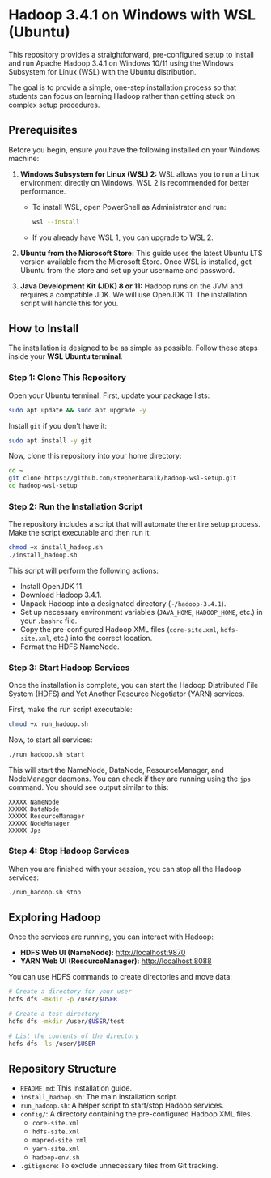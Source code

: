 # Hadoop 3.4.1 on Windows with WSL (Ubuntu)

This repository provides a straightforward, pre-configured setup to install and run Apache Hadoop 3.4.1 on Windows 10/11 using the Windows Subsystem for Linux (WSL) with the Ubuntu distribution.

The goal is to provide a simple, one-step installation process so that students can focus on learning Hadoop rather than getting stuck on complex setup procedures.

## Prerequisites

Before you begin, ensure you have the following installed on your Windows machine:

1.  **Windows Subsystem for Linux (WSL) 2:** WSL allows you to run a Linux environment directly on Windows. WSL 2 is recommended for better performance.
    * To install WSL, open PowerShell as Administrator and run:
        ```bash
        wsl --install
        ```
    * If you already have WSL 1, you can upgrade to WSL 2.

2.  **Ubuntu from the Microsoft Store:** This guide uses the latest Ubuntu LTS version available from the Microsoft Store. Once WSL is installed, get Ubuntu from the store and set up your username and password.

3.  **Java Development Kit (JDK) 8 or 11:** Hadoop runs on the JVM and requires a compatible JDK. We will use OpenJDK 11. The installation script will handle this for you.

## How to Install

The installation is designed to be as simple as possible. Follow these steps inside your **WSL Ubuntu terminal**.

### Step 1: Clone This Repository

Open your Ubuntu terminal. First, update your package lists:

```bash
sudo apt update && sudo apt upgrade -y
```

Install `git` if you don't have it:

```bash
sudo apt install -y git
```

Now, clone this repository into your home directory:

```bash
cd ~
git clone https://github.com/stephenbaraik/hadoop-wsl-setup.git
cd hadoop-wsl-setup
```

### Step 2: Run the Installation Script

The repository includes a script that will automate the entire setup process. Make the script executable and then run it:

```bash
chmod +x install_hadoop.sh
./install_hadoop.sh
```

This script will perform the following actions:
* Install OpenJDK 11.
* Download Hadoop 3.4.1.
* Unpack Hadoop into a designated directory (`~/hadoop-3.4.1`).
* Set up necessary environment variables (`JAVA_HOME`, `HADOOP_HOME`, etc.) in your `.bashrc` file.
* Copy the pre-configured Hadoop XML files (`core-site.xml`, `hdfs-site.xml`, etc.) into the correct location.
* Format the HDFS NameNode.

### Step 3: Start Hadoop Services

Once the installation is complete, you can start the Hadoop Distributed File System (HDFS) and Yet Another Resource Negotiator (YARN) services.

First, make the run script executable:
```bash
chmod +x run_hadoop.sh
```

Now, to start all services:
```bash
./run_hadoop.sh start
```

This will start the NameNode, DataNode, ResourceManager, and NodeManager daemons. You can check if they are running using the `jps` command. You should see output similar to this:
```
XXXXX NameNode
XXXXX DataNode
XXXXX ResourceManager
XXXXX NodeManager
XXXXX Jps
```

### Step 4: Stop Hadoop Services

When you are finished with your session, you can stop all the Hadoop services:

```bash
./run_hadoop.sh stop
```

## Exploring Hadoop

Once the services are running, you can interact with Hadoop:

* **HDFS Web UI (NameNode):** [http://localhost:9870](http://localhost:9870)
* **YARN Web UI (ResourceManager):** [http://localhost:8088](http://localhost:8088)

You can use HDFS commands to create directories and move data:

```bash
# Create a directory for your user
hdfs dfs -mkdir -p /user/$USER

# Create a test directory
hdfs dfs -mkdir /user/$USER/test

# List the contents of the directory
hdfs dfs -ls /user/$USER
```

## Repository Structure

* `README.md`: This installation guide.
* `install_hadoop.sh`: The main installation script.
* `run_hadoop.sh`: A helper script to start/stop Hadoop services.
* `config/`: A directory containing the pre-configured Hadoop XML files.
    * `core-site.xml`
    * `hdfs-site.xml`
    * `mapred-site.xml`
    * `yarn-site.xml`
    * `hadoop-env.sh`
* `.gitignore`: To exclude unnecessary files from Git tracking.
